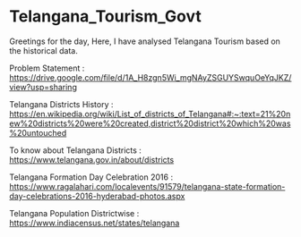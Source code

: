 # Telangana_Tourism_Govt
Greetings for the day, Here, I have analysed Telangana Tourism based on the historical data.

Problem Statement : https://drive.google.com/file/d/1A_H8zgn5Wi_mgNAyZSGUYSwquOeYqJKZ/view?usp=sharing



Telangana Districts History : https://en.wikipedia.org/wiki/List_of_districts_of_Telangana#:~:text=21%20new%20districts%20were%20created,district%20district%20which%20was%20untouched

To know about Telangana Districts : https://www.telangana.gov.in/about/districts

Telangana Formation Day Celebration 2016 : https://www.ragalahari.com/localevents/91579/telangana-state-formation-day-celebrations-2016-hyderabad-photos.aspx

Telangana Population Districtwise : https://www.indiacensus.net/states/telangana
